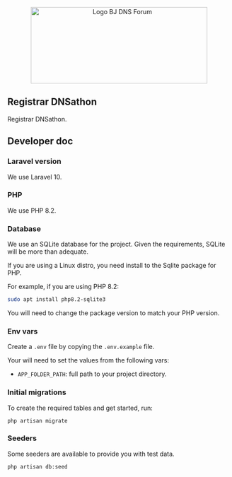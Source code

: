 <p align="center">
  <a href="https://dnsforum.bj/" target="_blank">
    <img src="https://dnsforum.bj/wp-content/uploads/2018/10/full_logo_benindns.png" height="173" width="399s" alt="Logo BJ DNS Forum">
  </a>
</p>


## Registrar DNSathon

Registrar DNSathon.

## Developer doc

### Laravel version

We use Laravel 10.

### PHP

We use PHP 8.2.

### Database

We use an SQLite database for the project. Given the requirements, SQLite will be more than adequate.

If you are using a Linux distro, you need install to the Sqlite package for PHP.

For example, if you are using PHP 8.2:

```sh
sudo apt install php8.2-sqlite3
```

You will need to change the package version to match your PHP version.

### Env vars

Create a `.env` file by copying the `.env.example` file.

Your will need to set the values from the following vars:

- `APP_FOLDER_PATH`: full path to your project directory.

### Initial migrations

To create the required tables and get started, run:

```
php artisan migrate
```

### Seeders

Some seeders are available to provide you with test data.

```sh
php artisan db:seed
```
